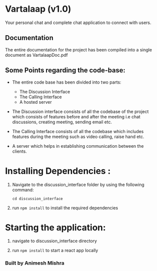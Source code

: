 # Vartalaap (v1.0)

Your personal chat and complete chat application to connect with users.

## Documentation

The entire documentation for the project has been compiled into a single document as VartalaapDoc.pdf


## Some Points regarding the code-base:

- The entire code base has been divided into two parts:
    - The Discussion Interface
    - The Calling Interface
    - A hosted server

- The Discussion interface consists of all the codebase of the project which consists of features before and after the meeting i.e chat discussions, creating meeting, sending email etc.

- The Calling Interface consists of all the codebase which includes features during the meeting such as video calling, raise hand etc.

- A server which helps in establishing communication between the clients. 



# Installing Dependencies :

1) Navigate to the discussion_interface folder by using the following command:

    `cd discussion_interface`

2) run  `npm install` to install the required dependencies

# Starting the application:

1) navigate to discussion_interface directory

2) run `npm install` to start a react app locally 


### Built by Animesh Mishra 





